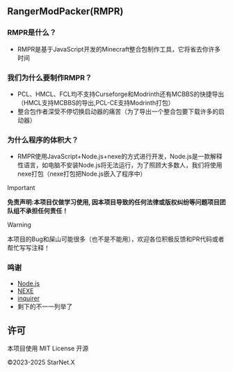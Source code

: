 ## RangerModPacker(RMPR)
### RMPR是什么？
- RMPR是基于JavaScript开发的Minecraft整合包制作工具，它将省去你许多时间
### 我们为什么要制作RMPR？
- PCL、HMCL、FCL均不支持Curseforge和Modrinth还有MCBBS的快捷导出（HMCL支持MCBBS的导出,PCL-CE支持Modrinth打包）
- 整合包作者深受不停切换启动器的痛苦（为了导出一个整合包要下载许多的启动器）
### 为什么程序的体积大？
- RMPR使用JavaScript+Node.js+nexe的方式进行开发，Node.js是一款解释性语言，如电脑不安装Node.js将无法运行，为了照顾大多数人，我们将使用nexe打包（nexe打包把Node.js嵌入了程序中）

> [!IMPORTANT]
> **免责声明:本项目仅做学习使用, 因本项目导致的任何法律或版权纠纷等问题项目团队组不承担任何责任！**

> [!WARNING]
> 本项目的Bug和屎山可能很多（也不是不能用），欢迎各位积极反馈和PR代码或者帮忙写写注释！

### 鸣谢
* [Node.js](https://nodejs.org/zh-cn)
* [NEXE](https://www.npmjs.com/package/nexe)
* [inquirer](https://www.npmjs.com/package/inquirer)
* 剩下的不一一列举了

## 许可

本项目使用 MIT License 开源

©2023-2025 StarNet.X



